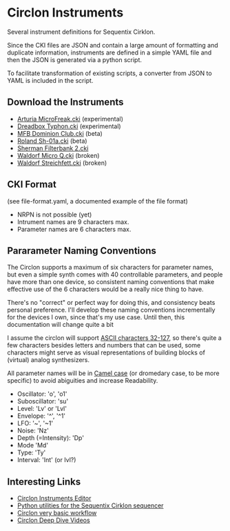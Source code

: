 # Circlon Instruments

Several instrument definitions for Sequentix Cirklon. 

Since the CKI files are JSON and contain a large amount of formatting and duplicate information, instruments are defined in a simple YAML file and then the JSON is generated via a python script. 

To facilitate transformation of existing scripts, a converter from JSON to YAML is included in the script.


## Download the Instruments

* [Arturia MicroFreak.cki](https://github.com/bboc/cirklon-instruments/blob/main/instruments.cki/Arturia%20MicroFreak.cki) (experimental)
* [Dreadbox Typhon.cki](https://github.com/bboc/cirklon-instruments/raw/main/instruments.cki/Dreadbox%20Typhon.cki) (experimental)
* [MFB Dominion Club.cki](https://github.com/bboc/cirklon-instruments/blob/main/instruments.cki/MFB%20Dominion%20Club.cki) (beta)
* [Roland Sh-01a.cki](https://github.com/bboc/cirklon-instruments/blob/main/instruments.cki/Roland%20Sh-01a.cki) (beta)
* [Sherman Filterbank 2.cki](https://github.com/bboc/cirklon-instruments/blob/main/instruments.cki/Sherman%20Filterbank%202.cki)
* [Waldorf Micro Q.cki](https://github.com/bboc/cirklon-instruments/blob/main/instruments.cki/Waldorf%20Micro%20Q.cki) (broken)
* [Waldorf Streichfett.cki](https://github.com/bboc/cirklon-instruments/blob/main/instruments.cki/Waldorf%20Streichfett.cki) (broken)


## CKI Format

(see file-format.yaml, a documented example of the file format)

- NRPN is not possible (yet)
- Intrument names are 9 characters max.
- Parameter names are 6 characters max.


## Pararameter Naming Conventions

The Circlon supports a maximum of six characters for parameter names, but even a simple synth comes with 40 controllable parameters, and people have more than one device, so consistent naming conventions that make effective use of the 6 characters would be a really nice thing to have.

There's no "correct" or perfect way for doing this, and consistency beats personal preference. I'll develop these naming conventions incrementally for the devices I own, since that's my use case. Until then, this documentation will change quite a bit

I assume the circlon will support [ASCII characters 32-127](http://asciiset.com/), so there's quite a few characters besides letters and numbers that can be used, some characters might serve as visual representations of building blocks of (virtual) analog synthesizers.

All parameter names will be in [Camel case](https://en.wikipedia.org/wiki/Camel_case) (or dromedary case, to be more specific) to avoid abiguities and increase Readability.

- Oscillator: 'o', 'o1'
- Suboscillator: 'su'
- Level: 'Lv' or 'Lvl'
- Envelope: '^', '^1'
- LFO: '~', '~1'
- Noise: 'Nz'
- Depth (=Intensity): 'Dp'
- Mode 'Md'
- Type: 'Ty'
- Interval: 'Int' (or Ivl?)


## Interesting Links

- [Circlon Instruments Editor](https://github.com/samdoshi/cirklon-instrument-editor)
- [Python utilities for the Sequentix Cirklon sequencer](https://github.com/pmagwene/cirklon.py)
- [Circlon very basic workflow](https://www.youtube.com/watch?v=RwFpTG3lyeg&t=259s)
- [Circlon Deep Dive Videos](https://www.youtube.com/playlist?list=PLt3aGCjETwhtagrA6bAcvMxqo3SCnrvB0)
